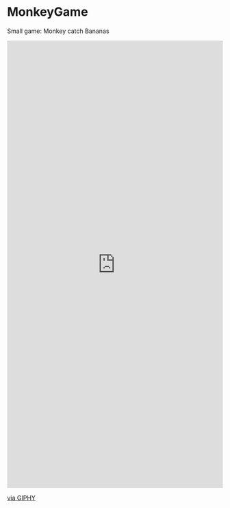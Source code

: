 # MonkeyGame
Small game: Monkey catch Bananas

<div style="width:100%;height:0;padding-bottom:207%;position:relative;"><iframe src="https://giphy.com/embed/LTFW3ibrsLN9fg8mKW" width="100%" height="100%" style="position:absolute" frameBorder="0" class="giphy-embed" allowFullScreen></iframe></div><p><a href="https://giphy.com/gifs/monkeygame-LTFW3ibrsLN9fg8mKW">via GIPHY</a></p>

